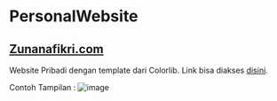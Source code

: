 # PersonalWebsite

## [Zunanafikri.com](zunanalfikri.com)
Website Pribadi dengan template dari Colorlib. Link bisa diakses [disini](google.com).

Contoh Tampilan :
![image](https://user-images.githubusercontent.com/47711509/78313639-a7858d80-7581-11ea-90b7-79f5bffb2431.png)


